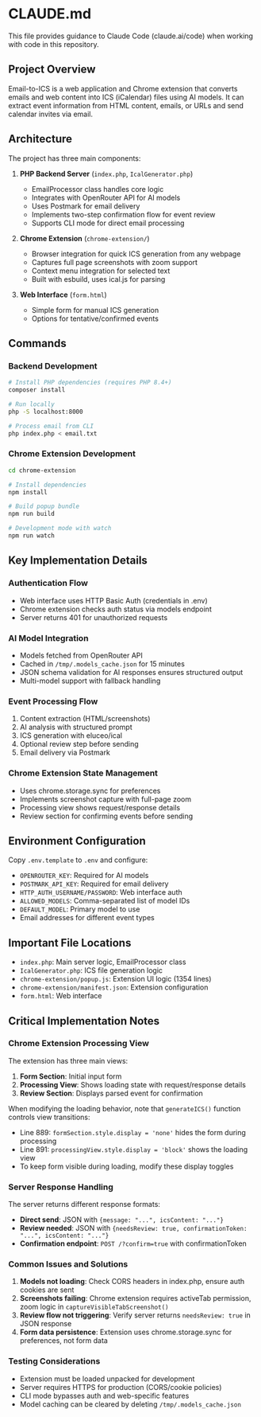 # CLAUDE.md

This file provides guidance to Claude Code (claude.ai/code) when working with code in this repository.

## Project Overview

Email-to-ICS is a web application and Chrome extension that converts emails and web content into ICS (iCalendar) files using AI models. It can extract event information from HTML content, emails, or URLs and send calendar invites via email.

## Architecture

The project has three main components:

1. **PHP Backend Server** (`index.php`, `IcalGenerator.php`)
   - EmailProcessor class handles core logic
   - Integrates with OpenRouter API for AI models
   - Uses Postmark for email delivery
   - Implements two-step confirmation flow for event review
   - Supports CLI mode for direct email processing

2. **Chrome Extension** (`chrome-extension/`)
   - Browser integration for quick ICS generation from any webpage
   - Captures full page screenshots with zoom support
   - Context menu integration for selected text
   - Built with esbuild, uses ical.js for parsing

3. **Web Interface** (`form.html`)
   - Simple form for manual ICS generation
   - Options for tentative/confirmed events

## Commands

### Backend Development
```bash
# Install PHP dependencies (requires PHP 8.4+)
composer install

# Run locally
php -S localhost:8000

# Process email from CLI
php index.php < email.txt
```

### Chrome Extension Development
```bash
cd chrome-extension

# Install dependencies
npm install

# Build popup bundle
npm run build

# Development mode with watch
npm run watch
```

## Key Implementation Details

### Authentication Flow
- Web interface uses HTTP Basic Auth (credentials in .env)
- Chrome extension checks auth status via models endpoint
- Server returns 401 for unauthorized requests

### AI Model Integration
- Models fetched from OpenRouter API
- Cached in `/tmp/.models_cache.json` for 15 minutes
- JSON schema validation for AI responses ensures structured output
- Multi-model support with fallback handling

### Event Processing Flow
1. Content extraction (HTML/screenshots)
2. AI analysis with structured prompt
3. ICS generation with eluceo/ical
4. Optional review step before sending
5. Email delivery via Postmark

### Chrome Extension State Management
- Uses chrome.storage.sync for preferences
- Implements screenshot capture with full-page zoom
- Processing view shows request/response details
- Review section for confirming events before sending

## Environment Configuration

Copy `.env.template` to `.env` and configure:
- `OPENROUTER_KEY`: Required for AI models
- `POSTMARK_API_KEY`: Required for email delivery
- `HTTP_AUTH_USERNAME/PASSWORD`: Web interface auth
- `ALLOWED_MODELS`: Comma-separated list of model IDs
- `DEFAULT_MODEL`: Primary model to use
- Email addresses for different event types

## Important File Locations

- `index.php`: Main server logic, EmailProcessor class
- `IcalGenerator.php`: ICS file generation logic
- `chrome-extension/popup.js`: Extension UI logic (1354 lines)
- `chrome-extension/manifest.json`: Extension configuration
- `form.html`: Web interface

## Critical Implementation Notes

### Chrome Extension Processing View
The extension has three main views:
1. **Form Section**: Initial input form
2. **Processing View**: Shows loading state with request/response details
3. **Review Section**: Displays parsed event for confirmation

When modifying the loading behavior, note that `generateICS()` function controls view transitions:
- Line 889: `formSection.style.display = 'none'` hides the form during processing
- Line 891: `processingView.style.display = 'block'` shows the loading view
- To keep form visible during loading, modify these display toggles

### Server Response Handling
The server returns different response formats:
- **Direct send**: JSON with `{message: "...", icsContent: "..."}`
- **Review needed**: JSON with `{needsReview: true, confirmationToken: "...", icsContent: "..."}`
- **Confirmation endpoint**: `POST /?confirm=true` with confirmationToken

### Common Issues and Solutions

1. **Models not loading**: Check CORS headers in index.php, ensure auth cookies are sent
2. **Screenshots failing**: Chrome extension requires activeTab permission, zoom logic in `captureVisibleTabScreenshot()`
3. **Review flow not triggering**: Verify server returns `needsReview: true` in JSON response
4. **Form data persistence**: Extension uses chrome.storage.sync for preferences, not form data

### Testing Considerations

- Extension must be loaded unpacked for development
- Server requires HTTPS for production (CORS/cookie policies)
- CLI mode bypasses auth and web-specific features
- Model caching can be cleared by deleting `/tmp/.models_cache.json`
